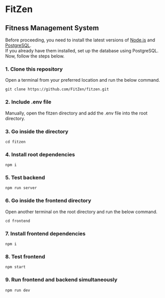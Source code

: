 # FitZen

## Fitness Management System

Before proceeding, you need to install the latest versions of <a href="https://nodejs.org/en" target="_blank">Node.js</a> and <a href="https://www.postgresql.org/download/" target="_blank">PostgreSQL</a>. <br>
If you already have them installed, set up the database using PostgreSQL. <br>
Now, follow the steps below.

### 1. Clone this repository
Open a terminal from your preferred location and run the below command.
```console
git clone https://github.com/FitZen/fitzen.git
```

### 2. Include .env file
Manually, open the fitzen directory and add the .env file into the root directory.

### 3. Go inside the directory
```console
cd fitzen
```

### 4. Install root dependencies
```console
npm i
```

### 5. Test backend
```console
npm run server
```

### 6. Go inside the frontend directory
Open another terminal on the root directory and run the below command.
```console
cd frontend
```

### 7. Install frontend dependencies
```console
npm i
```

### 8. Test frontend
```console
npm start
```

### 9. Run frontend and backend simultaneously
```console
npm run dev
```